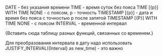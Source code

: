 DATE - без указания времени
TIME - время суток без пояса
TIME [{p}] WITH TIME NONE - с поясом, p - точность
TIMESTAMP [{p}] - дата и время без пояса с точностью p после запятой
TIMESTAMP [{P}] WITH TIME NONE - с поясом
INTERVAL - временной интервал

{Вставить сюда таблицу разных функций, связанных со временем.}

Для преобразования интервала в дату надо использовать JUSTIFY_INTERVAL({Interval} as new_time) - это важно

